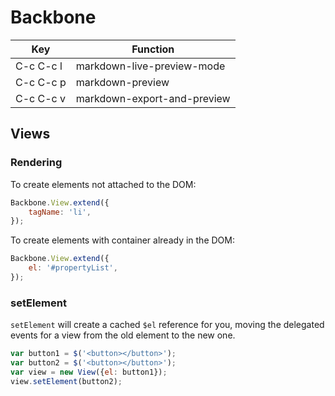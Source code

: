 # Backbone

| Key       | Function                         |
|-----------|----------------------------------|
| C-c C-c l |       markdown-live-preview-mode |
| C-c C-c p |      markdown-preview            |
| C-c C-c v |      markdown-export-and-preview |


## Views

### Rendering

To create elements not attached to the DOM:

``` javascript
Backbone.View.extend({
    tagName: 'li',
});
```

To create elements with container already in the DOM:

``` javascript
Backbone.View.extend({
    el: '#propertyList',
});
```
### setElement

`setElement` will create a cached `$el` reference for you, moving the
delegated events for a view from the old element to the new one.

``` javascript
var button1 = $('<button></button>');
var button2 = $('<button></button>');
var view = new View({el: button1});
view.setElement(button2);
```
